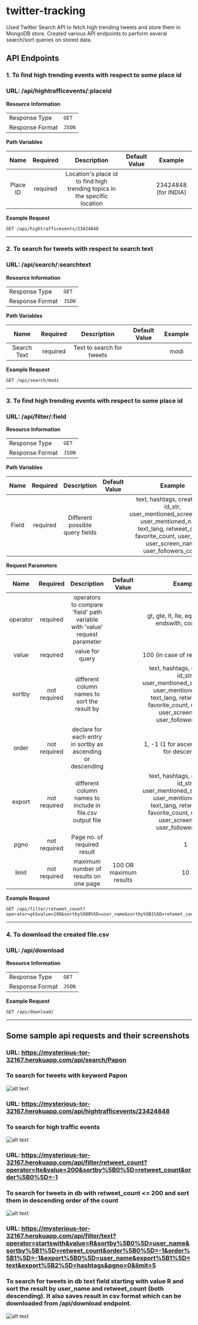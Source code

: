 # twitter-tracking

Used Twitter Search API to fetch high trending tweets and store them in MongoDB store. Created various API endpoints to perform several search/sort queries on stored data.

## API Endpoints

### 1. To find high trending events with respect to some place id

### URL: /api/hightrafficevents/:placeid

**Resource Information**

|                 |        |
| --------------- | ------ |
| Response Type   | `GET`  |
| Response Format | `JSON` |

**Path Variables**

|   Name   | Required |                                Description                                | Default Value |       Example        |
| :------: | :------: | :-----------------------------------------------------------------------: | :-----------: | :------------------: |
| Place ID | required | Location's place id to find high trending topics in the specific location |               | 23424848 (for INDIA) |

**Example Request**

`GET /api/hightrafficevents/23424848`

---

### 2. To search for tweets with respect to search text

### URL: /api/search/:searchtext

**Resource Information**

|                 |        |
| --------------- | ------ |
| Response Type   | `GET`  |
| Response Format | `JSON` |

**Path Variables**

|    Name     | Required |        Description        | Default Value | Example |
| :---------: | :------: | :-----------------------: | :-----------: | :-----: |
| Search Text | required | Text to search for tweets |               |  modi   |

**Example Request**

`GET /api/search/modi`

---

### 3. To find high trending events with respect to some place id

### URL: /api/filter/:field

**Resource Information**

|                 |        |
| --------------- | ------ |
| Response Type   | `GET`  |
| Response Format | `JSON` |

**Path Variables**

| Name  | Required |           Description           | Default Value |                                                                                     Example                                                                                      |
| :---: | :------: | :-----------------------------: | :-----------: | :------------------------------------------------------------------------------------------------------------------------------------------------------------------------------: |
| Field | required | Different possible query fields |               | text, hashtags, created_at, id_str, user_mentioned_screen_name, user_mentioned_name, text_lang, retweet_count, favorite_count, user_name, user_screen_name, user_followers_count |

**Request Parameters**

|   Name   |   Required   |                                Description                                |     Default Value      |                                                                                     Example                                                                                      |
| :------: | :----------: | :-----------------------------------------------------------------------: | :--------------------: | :------------------------------------------------------------------------------------------------------------------------------------------------------------------------------: |
| operator |   required   | operators to compare 'field' path variable with 'value' request parameter |                        |                                                             gt, gte, lt, lte, eq, startswith, endswith, contains, is                                                             |
|  value   |   required   |                              value for query                              |                        |                                                                          100 (in case of retweet_count)                                                                          |
|  sortby  | not required |               different column names to sort the result by                |                        | text, hashtags, created_at, id_str, user_mentioned_screen_name, user_mentioned_name, text_lang, retweet_count, favorite_count, user_name, user_screen_name, user_followers_count |
|  order   | not required |        declare for each entry in sortby as ascending or descending        |                        |                                                                  1, -1 (1 for ascending and -1 for descending)                                                                   |
|  export  | not required |         different column names to include in file.csv output file         |                        | text, hashtags, created_at, id_str, user_mentioned_screen_name, user_mentioned_name, text_lang, retweet_count, favorite_count, user_name, user_screen_name, user_followers_count |
|   pgno   | not required |                        Page no. of required result                        |                        |                                                                                        1                                                                                         |
|  limit   | not required |                   maximum number of results on one page                   | 100 OR maximum results |                                                                                        10                                                                                        |

**Example Request**

```
GET /api/filter/retweet_count?operator=gt&value=100&sortby%5B0%5D=user_name&sortby%5B1%5D=retweet_count&sortby%5B2%5D=text&order%5B0%5D=-1&order%5B1%5D=-1&order%5B2%5D=-1&export%5B0%5D=text&export%5B1%5D=hashtags&export%5B2%5D=created_at
```

---

### 4. To download the created file.csv

### URL: /api/download

**Resource Information**

|                 |        |
| --------------- | ------ |
| Response Type   | `GET`  |
| Response Format | `JSON` |

**Example Request**

`GET /api/download/`

---

## Some sample api requests and their screenshots

### URL: https://mysterious-tor-32167.herokuapp.com/api/search/Papon

### To search for tweets with keyword Papon

![alt text](/screenshots/search.png)

### URL: https://mysterious-tor-32167.herokuapp.com/api/hightrafficevents/23424848

### To search for high traffic events

![alt text](/screenshots/hightrafficevents.png)

### URL: https://mysterious-tor-32167.herokuapp.com/api/filter/retweet_count?operator=lte&value=200&sortby%5B0%5D=retweet_count&order%5B0%5D=-1

### To search for tweets in db with retweet_count <= 200 and sort them in descending order of the count

![alt text](/screenshots/filterbyretweetcount.png)

### URL: https://mysterious-tor-32167.herokuapp.com/api/filter/text?operator=startswith&value=R&sortby%5B0%5D=user_name&sortby%5B1%5D=retweet_count&order%5B0%5D=-1&order%5B1%5D=-1&export%5B0%5D=user_name&export%5B1%5D=text&export%5B2%5D=hashtags&pgno=0&limit=5

### To search for tweets in db text field starting with value R and sort the result by user_name and retweet_count (both descending). It also saves result in csv format which can be downloaded from /api/download endpoint.

![alt text](/screenshots/filterbytextsearch.png)
